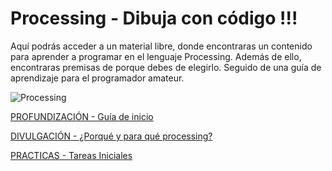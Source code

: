 Processing - Dibuja con código !!!
==========================

Aquí podrás acceder a un material libre, donde encontraras un contenido para aprender a programar en el lenguaje Processing. Además de ello, encontraras premisas de porque debes de elegirlo. Seguido de una guía de aprendizaje para el programador amateur.

![Processing](http://blog.albagcorral.com/wp-content/uploads/2008/11/about.jpg)

[PROFUNDIZACIÓN - Guía de inicio](PROFUNDIZACION.md)

[DIVULGACIÓN - ¿Porqué y para qué processing?](DIVULGACION.md)

[PRACTICAS - Tareas Iniciales](PRACTICAS.md)
